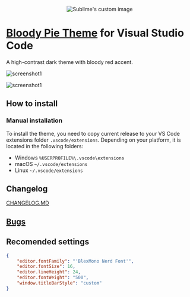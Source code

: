 <p align="center">
  <img src="https://github.com/wrobeljakub/bloody-pie-vscode/raw/master/media/bloody-pie-logo.png" alt="Sublime's custom image"/>
</p>

# [Bloody Pie Theme](https://github.com/wrobeljakub/bloody-pie) for Visual Studio Code
A high-contrast dark theme with bloody red accent.

![screenshot1](https://github.com/wrobeljakub/bloody-pie-vscode/raw/master/media/screenshot1.png)

![screenshot1](https://github.com/wrobeljakub/bloody-pie-vscode/raw/master/media/screenshot2.png)

## How to install

### Manual installation
To install the theme, you need to copy current release to your VS Code extensions folder `.vscode/extensions`. Depending on your platform, it is located in the following folders:

* Windows `%USERPROFILE%\.vscode\extensions`
* macOS `~/.vscode/extensions`
* Linux `~/.vscode/extensions`

## Changelog
[CHANGELOG.MD](https://github.com/wrobeljakub/bloody-pie-vscode/blob/master/CHANGELOG.md)

## [Bugs](https://github.com/wrobeljakub/bloody-pie-vscode/issues)

## Recomended settings
```json
{
    "editor.fontFamily": "'BlexMono Nerd Font'",
	"editor.fontSize": 16,
	"editor.lineHeight": 24,
	"editor.fontWeight": "500",
	"window.titleBarStyle": "custom"
}
```